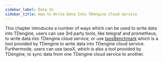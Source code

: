 ```yaml
---
sidebar_label: Data In
sidebar_title: How to Write Data Into TDengine Cloud Service
---
```


This chapter introduces a number of ways which can be used to write data into TDengine, users can use 3rd party tools, like telegraf and prometheus, to write data into TDengine cloud service, or use [taosBenchmark](../../tools/taosbenchmark) which is a tool provided by TDengine to write data into TDengine cloud service. Furthermode, users can use taosX, which is also a tool provided by TDengine, to sync data from one TDengine cloud service to another.

